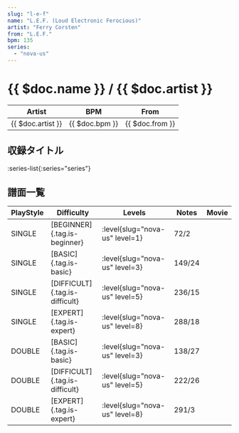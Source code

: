 ```yaml
---
slug: "l-e-f"
name: "L.E.F. (Loud Electronic Ferocious)"
artist: "Ferry Corsten"
from: "L.E.F."
bpm: 135
series:
  - "nova-us"
---
```


# {{ $doc.name }} / {{ $doc.artist }}

|Artist|BPM|From|
|------|---|----|
|{{ $doc.artist }}|{{ $doc.bpm }}|{{ $doc.from }}|

## 収録タイトル

:series-list{:series="series"}

## 譜面一覧

|PlayStyle|Difficulty|Levels|Notes|Movie|
|---------|----------|------|-----|-----|
|SINGLE|[BEGINNER]{.tag.is-beginner}|<div class="field is-grouped is-grouped-multiline">:level{slug="nova-us" level=1}</div>|72/2||
|SINGLE|[BASIC]{.tag.is-basic}|<div class="field is-grouped is-grouped-multiline">:level{slug="nova-us" level=3}</div>|149/24||
|SINGLE|[DIFFICULT]{.tag.is-difficult}|<div class="field is-grouped is-grouped-multiline">:level{slug="nova-us" level=5}</div>|236/15||
|SINGLE|[EXPERT]{.tag.is-expert}|<div class="field is-grouped is-grouped-multiline">:level{slug="nova-us" level=8}</div>|288/18||
|DOUBLE|[BASIC]{.tag.is-basic}|<div class="field is-grouped is-grouped-multiline">:level{slug="nova-us" level=3}</div>|138/27||
|DOUBLE|[DIFFICULT]{.tag.is-difficult}|<div class="field is-grouped is-grouped-multiline">:level{slug="nova-us" level=5}</div>|222/26||
|DOUBLE|[EXPERT]{.tag.is-expert}|<div class="field is-grouped is-grouped-multiline">:level{slug="nova-us" level=8}</div>|291/3||
